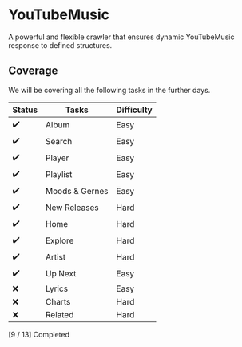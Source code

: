 # YouTubeMusic
A powerful and flexible crawler that ensures dynamic YouTubeMusic response to defined structures.

## Coverage

We will be covering all the following tasks in the further days.

| Status             | Tasks          | Difficulty |
|--------------------|----------------|------------|
| :heavy_check_mark: | Album          | Easy       |
| :heavy_check_mark: | Search         | Easy       |
| :heavy_check_mark: | Player         | Easy       |
| :heavy_check_mark: | Playlist       | Easy       |
| :heavy_check_mark: | Moods & Gernes | Easy       |
| :heavy_check_mark: | New Releases   | Hard       |
| :heavy_check_mark: | Home           | Hard       |
| :heavy_check_mark: | Explore        | Hard       |
| :heavy_check_mark: | Artist         | Hard       |
| :heavy_check_mark: | Up Next        | Easy       |
| :x:                | Lyrics         | Easy       |
| :x:                | Charts         | Hard       |
| :x:                | Related        | Hard       |

[9 / 13] Completed